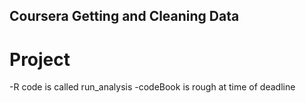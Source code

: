 ## Coursera Getting and Cleaning Data
# Project

-R code is called run_analysis
-codeBook is rough at time of deadline
